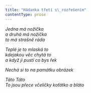 ```yaml
---
title: "Hádanka třetí s\_rozřešením"
contentType: prose
---
```


_Jedna má nožička  
a druhá má nožička  
to má strašně ráda_

  

_Teplé je to mlaská to  
kdejakou věc chytá to  
a když ji pustí co bys řek_

  

_Nechá si to na památku obrázek_

  

_Táto Táto  
To jsou přece včeličky koťátko a bláto_
